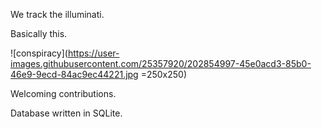 We track the illuminati.

Basically this.

![conspiracy](https://user-images.githubusercontent.com/25357920/202854997-45e0acd3-85b0-46e9-9ecd-84ac9ec44221.jpg =250x250)



Welcoming contributions.

Database written in SQLite.
